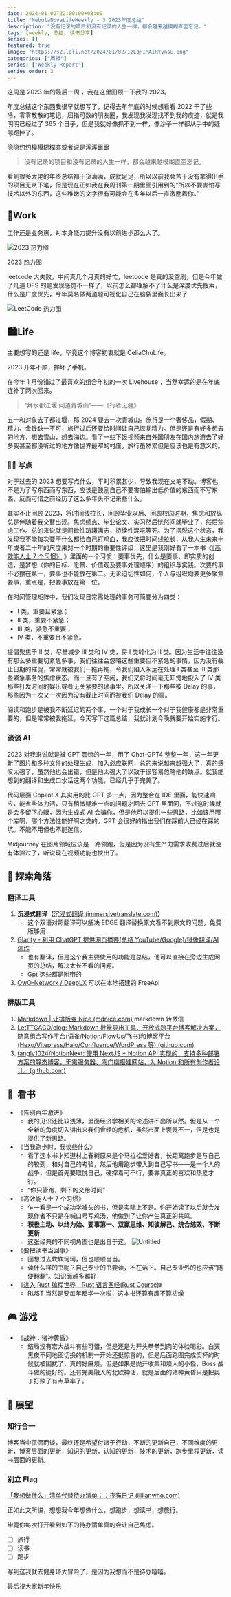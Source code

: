 ```yaml
---
date: 2024-01-02T22:00:00+08:00
title: "NebulaNovaLifeWeekly - 3 2023年度总结"
description: "没有记录的项目和没有记录的人生一样，都会越来越模糊直至忘记。"
tags: [weekly, 总结, 读书分享]
series: []
featured: true
image: "https://s2.loli.net/2024/01/02/1zLqPIMAiHYynsu.png"
categories: ["周报"]
series: ["Weekly Report"]
series_order: 3
---
```


这周是 2023 年的最后一周 ，我在这里回顾一下我的 2023。

年度总结这个东西我很早就想写了，记得去年年底的时候想看看 2022 干了些啥，零零散散的笔记，屈指可数的朋友圈，我发现我发现找不到我的痕迹，就是我明明已经过了 365 个日子，但是我就好像抓不到一样，像沙子一样都从手中的缝隙跑掉了。

隐隐约约模模糊糊亦或者说是浑浑噩噩

> 没有记录的项目和没有记录的人生一样，都会越来越模糊直至忘记。

看到很多大佬的年终总结都干货满满，成就足足，所以以前我会苦于没有拿得出手的项目无从下笔，但是现在正如我在我周刊第一期里面引用到的“所以不要害怕写技术以外的东西，这些稚嫩的文字很有可能会在多年以后一直激励着你。”

## 💼Work

工作还是业务崽，对本身能力提升没有以前进步那么大了。

![2023 热力图](https://s2.loli.net/2024/01/02/1zLqPIMAiHYynsu.png)

2023 热力图

leetcode 大失败，中间真几个月真的好忙，leetcode 是真的没空刷，但是今年做了几道 DFS 的题发现感觉不一样了，以前怎么都理解不了什么是深度优先搜索，什么是广度优先，今年莫名做两道题可视化自己在脑袋里面长出来了

![LeetCode 热力图](https://s2.loli.net/2024/01/02/nSLNU2emMKgHzR7.png)

## 🏙️Life

主要想写的还是 life，毕竟这个博客初衷就是 CeliaChuLife。

2023 开年不顺，摔坏了手机。

在今年 1 月份错过了最喜欢的组合年初的一次 Livehouse ，当然幸运的是在年底连补了两次回来。

> “拜水都江堰 问道青城山”——《行者无疆》

五一和对象去了都江堰，那 2024 要去一次青城山。旅行是一个奢侈品，假期、精力、金钱缺一不可，旅行过后还要给时间让自己恢复精力。但是还是有好多想去的地方，想去雪山，想去海边。看了一些下饭视频来自外国朋友在国内旅游去了好多我甚至都没听过的地方像世界最窄的村庄。旅行虽然累但是应该也是有意义的。

### ✍🏻 写点

对于过去的 2023 想要写点什么，平时积累甚少，导致我现在文笔不动。博客也不是为了写东西而写东西，应该是鼓励自己不要害怕输出低价值的东西而不写东西，反而可惜之前经历了这么多年头不记录些什么。

其实不止回顾 2023，将时间线拉长，回顾毕业以后、回顾校园时期，焦虑和放纵总是伴随着我交替出现。焦虑绩点、毕业论文、实习然后恍然间就毕业了，然后焦虑工作。总的来说就是间歇性踌躇满志，持续性混吃等死。为了摆脱这个状态，我发现我不能每次要干什么都给自己打鸡血，我应该把时间线拉长，从我人生未来十年或者二十年的尺度来对一个时期的重要性评级，这里是我刚好看了一本书《[《高效能人士 7 个习惯》](https://www.notion.so/7-bd4ee192d3434c53a561039a843bde46?pvs=21) 》里面的一个习惯：要事优先，什么是要事，即实质的创造，是梦想（你的目标、愿景、价值观及要事处理顺序）的组织与实践。次要的事不必摆在第一，要事也不能放在第二。无论迫切性如何，个人与组织均要更多聚焦要事，重点是，把要事放在第一位。

在时间管理矩阵中，我们发现日常需处理的事务可简要分为四类：

- Ⅰ 类，重要且紧急；
- Ⅱ 类，重要不紧急；
- Ⅲ 类，紧急不重要；
- Ⅳ 类，不重要且不紧急。

提倡聚焦于 Ⅱ 类，尽量减少 Ⅲ 类和 Ⅳ 类，将 Ⅰ 类转化为 Ⅱ 类。因为生活中往往没有那么多重要切紧急多事，我们往往会忽略这些重要但不紧急的事情，因为没有截止日期的催促，常常就被我们一拖再拖，令我们陷入永远在处理 Ⅰ 类甚至 Ⅲ 类那些紧急事务的焦虑状态。而一旦有了空闲，我们又将时间毫无知觉地投入了 Ⅳ 类那些打发时间的娱乐或者无关紧要的琐事里。所以关注一下那些被 Delay 的事，那些因为一次又一次因为没有截止时间而被我们 Delay 的事。

阅读和跑步是被我不断延迟的两个事，一个对于我成长一个对于我健康都是非常重要的，但是常常被我拖延，今天写下这篇总结，我就计划今晚就要开始实施才行。

### 谈谈 AI

2023 对我来说就是被 GPT 震惊的一年，用了 Chat-GPT4 整整一年，这一年更新了图片和多种文件的处理生成，加入必应联网，总的来说越来越强大了，真的感叹太强了，虽然他也会出错，但是他太强大了以致于很容易忽略他的缺点。就我能想到的翻译和生成口水话这两个功能，已经几乎于完美了。

代码层面 Copilot X 其实用的比 GPT 多一点，因为整合在 IDE 里面，能快速响应，能省些体力活，只有稍微疑难一点的问题才回去 GPT 里面问，不过这时候就是会多留下心眼，因为生成式 AI 会骗你，但是他可以提供一些思路，比如该用哪个库啊，哪个方法性能好啊之类的。GPT 会很好的指出我们在踩前人已经在踩的坑。不能不用但也不能迷信。

Midjourney 在图片领域应该是一路领跑，但是因为没有生产力需求收费过后就没有体验过了，听说现在视频功能也快出了。

## 🌟 探索角落

### 翻译工具

1. **沉浸式翻译（**[沉浸式翻译 (immersivetranslate.com)](https://immersivetranslate.com/)**）**
   - 这个双语对照翻译可以解决 EDGE 翻译替换原文看不到原文的问题，免费版够用
2. [Glarity - 利用 ChatGPT 提供网页摘要(总结 YouTube/Google)/镜像翻译/AI 创作](https://glarity.app/zh-CN)
   - 也有翻译，但是这个我主要使用的功能是总结，他可以直接在旁边生成网页的总结，解决太长不看的问题。
   - Gpt 这些都是附带的
3. [OwO-Network / DeepLX](https://github.com/OwO-Network/DeepLX) 可以在本地搭建的 FreeApi

### 排版工具

1. [Markdown | 让排版变 Nice (mdnice.com)](https://editor.mdnice.com/) markdown 转微信
2. [LetTTGACO/elog: Markdown 批量导出工具、开放式跨平台博客解决方案，随意组合写作平台(语雀/Notion/FlowUs/飞书)和博客平台(Hexo/Vitepress/Halo/Confluence/WordPress 等) (github.com)](https://github.com/LetTTGACO/elog)
3. [tangly1024/NotionNext: 使用 NextJS + Notion API 实现的，支持多种部署方案的静态博客，无需服务器、零门槛搭建网站，为 Notion 和所有创作者设计。(github.com)](https://github.com/tangly1024/NotionNext)

## 📖  看书

- 《告别百年激进》
  - 我的见识还比较浅薄，里面经济学相关的论述讲不出所以然。但是从一个全新的角度切入讲出来我们曾经的危机，虽然市面上褒贬不一，但是也是提供了新思路。
- 《当我跑步时，我谈些什么》
  - 看了这本书才知道村上春树原来是个马拉松爱好者，长距离跑步是与自己的较劲，和对自己的考验，然后他用跑步带入到自己写书——是一个人的战争，但是首先要取悦自己，硬撑着可不行，要靠真正的喜欢和热爱才行。
  - “你只管跑，剩下的交给时间”
- 《高效能人士 7 个习惯》
  - 乍一看是一个成功学噱头的书，但是实际上不是。你开始读了以后就会发现作者不只是在喊口号写鸡汤，他做到了让你产生真正的共鸣。
  - **积极主动、以终为始、要事第一、双赢思维、知彼解己、统合综效、不断更新**
  - 这张经典的不同视角图也是出自于这。
    ![Untitled](https://s2.loli.net/2024/01/02/gZI4LMAhOEHbRmq.png)
- 《要把读书当回事》
  - 回想过去坎坎坷坷，但也顺顺当当。
  - 读什么样的书呢？自己专业的书要读，不在话下。自己专业外的也应该“随便翻翻”。知识面越多越好
- 《[进入 Rust 编程世界 - Rust 语言圣经(Rust Course)](https://course.rs/into-rust.html)》
  - RUST 当然是要每年都学一次啦，这本书还算有趣不算枯燥

## 🎮 游戏

- 《战神：诸神黄昏》
  - 结局没有宏大战斗有些可惜，但是还是为开头拳拳到肉的体验喝彩。白天黑夜不同地图切换的机制一开始还挺惊喜的，但是后面跑图完成奖杯的时候就被困扰了，真的好麻烦。但是如果是抛开收集和烦人的小怪，Boss 战斗做的挺好的。还有完美融入的北欧神话，就是后面的诸神黄昏只是把奥丁打败了有点草率了。

## 📆 展望

### 知行合一

博客当中侃侃而谈，最终还是希望付诸于行动，不断的更新自己，不同维度的更新，博客层面的更新，知识的更新，认知的更新，技术的更新，跑步里程更新，读书层面的更新。

### 别立 Flag

[「我想做什么」清单代替待办清单：：夜猫日记 (lillianwho.com)](https://lillianwho.com/posts/i-want-list/)

正如此文所讲，想想我今年想做什么，想跑步，想读书，想旅行。

毕竟你每次打开看到如下的待办清单真的会让自己焦虑。

- [ ] 旅行
- [ ] 读书
- [ ] 跑步

写到这我就去健身环大冒险了，是因为我想而不是待办嘻嘻。

最后祝大家新年快乐
